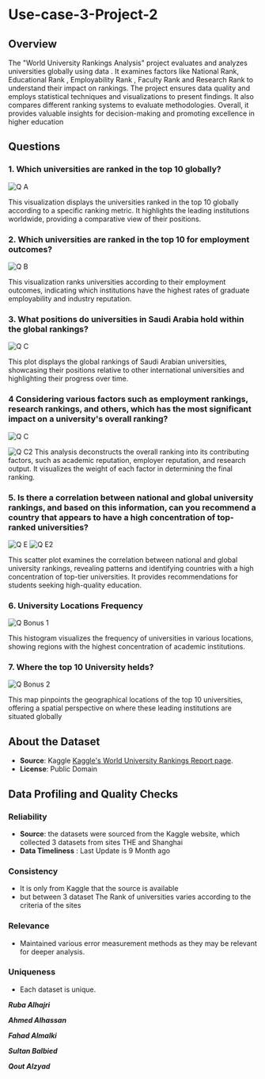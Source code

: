 # Use-case-3-Project-2
## Overview
The "World University Rankings Analysis" project evaluates and analyzes universities globally using data . It examines factors like National Rank, Educational Rank , Employability Rank , Faculty Rank and Research Rank to understand their impact on rankings. The project ensures data quality and employs statistical techniques and visualizations to present findings. It also compares different ranking systems to evaluate methodologies. Overall, it provides valuable insights for decision-making and promoting excellence in higher education

## Questions
### 1. Which universities are ranked in the top 10 globally?
![Q A](https://github.com/RubaAlhajri/Use-case-3-Project-2/assets/109194138/f0ba53ec-a838-4eb5-8771-6b5b6da58ce7)

This visualization displays the universities ranked in the top 10 globally according to a specific ranking metric. It highlights the leading institutions worldwide, providing a comparative view of their positions.

### 2. Which universities are ranked in the top 10 for employment outcomes?
![Q B](https://github.com/RubaAlhajri/Use-case-3-Project-2/assets/109194138/7f9f9271-9a01-4da4-983e-36ea65aec1fc)

This visualization ranks universities according to their employment outcomes, indicating which institutions have the highest rates of graduate employability and industry reputation.

### 3. What positions do universities in Saudi Arabia hold within the global rankings?
![Q C](https://github.com/RubaAlhajri/Use-case-3-Project-2/assets/109194138/4b4ee22a-0a98-443e-8fd0-81bf7ddcf13f)

This plot displays the global rankings of Saudi Arabian universities, showcasing their positions relative to other international universities and highlighting their progress over time.

### 4 Considering various factors such as employment rankings, research rankings, and others, which has the most significant impact on a university's overall ranking?
![Q C](https://github.com/RubaAlhajri/Use-case-3-Project-2/assets/109194138/8bff5f53-1ef0-41ea-a888-f495dcfbf044)


![Q C2](https://github.com/RubaAlhajri/Use-case-3-Project-2/assets/109194138/263b25b8-ada3-48dd-b231-1b6a368afe11)
This analysis deconstructs the overall ranking into its contributing factors, such as academic reputation, employer reputation, and research output. It visualizes the weight of each factor in determining the final ranking.

### 5. Is there a correlation between national and global university rankings, and based on this information, can you recommend a country that appears to have a high concentration of top-ranked universities?
![Q E](https://github.com/RubaAlhajri/Use-case-3-Project-2/assets/109194138/dad9a0bc-81a2-4d7a-aa40-19b938abc9a3)
![Q E2](https://github.com/RubaAlhajri/Use-case-3-Project-2/assets/109194138/5cbd21ed-ebcf-44a0-9381-dd7946742bc6)


This scatter plot examines the correlation between national and global university rankings, revealing patterns and identifying countries with a high concentration of top-tier universities. It provides recommendations for students seeking high-quality education.

### 6. University Locations Frequency
![Q Bonus 1](https://github.com/RubaAlhajri/Use-case-3-Project-2/assets/109194138/3dcd33a0-19e0-41fb-a285-22deabc7e9c6)

This histogram visualizes the frequency of universities in various locations, showing regions with the highest concentration of academic institutions.

### 7. Where the top 10 University helds?
![Q Bonus 2](https://github.com/RubaAlhajri/Use-case-3-Project-2/assets/109194138/864415a0-57b1-4846-9da5-279ddd4c356a)



This map pinpoints the geographical locations of the top 10 universities, offering a spatial perspective on where these leading institutions are situated globally


## About the Dataset
- **Source**: Kaggle [Kaggle's World University Rankings Report page](https://www.kaggle.com/datasets/ourfuture/world-university-rankings).
- **License**: Public Domain

## Data Profiling and Quality Checks
### Reliability
- **Source**: the datasets were sourced from the Kaggle website, which collected 3 datasets from sites THE and Shanghai
- **Data Timeliness** : Last Update is 9 Month ago

### Consistency
- It is only from Kaggle that the source is available
- but between 3 dataset The Rank of universities varies according to the criteria of the sites

### Relevance
- Maintained various error measurement methods as they may be relevant for deeper analysis.

### Uniqueness
- Each dataset is unique.



**_Ruba Alhajri_**

**_Ahmed Alhassan_**

**_Fahad Almalki_**

**_Sultan Balbied_**

**_Qout Alzyad_**







